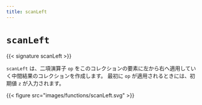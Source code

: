 ```yaml
---
title: scanLeft
---
```


# `scanLeft`

{{< signature scanLeft >}}

`scanLeft` は、二項演算子 `op` をこのコレクションの要素に左から右へ適用していく中間結果のコレクションを作成します。
最初に `op` が適用されるときには、初期値 `z` が入力されます。

{{< figure src="images/functions/scanLeft.svg" >}}
